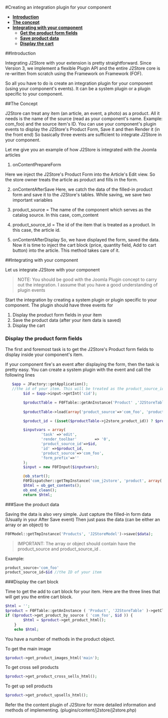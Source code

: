 #Creating an integration plugin for your component

* **[Introduction](#introduction)**
* **[The concept](#concept)**
* **[Integrating with your component](#integration)**
  * **[Get the product form fields](#getform)**
  * **[Save product data](#savedata)**
  * **[Display the cart](#displaycart)**

<a name="introduction"></a>
##Introduction

Integrating J2Store with your extension is pretty straightforward. Since Version 3, we implement a flexible Plugin API and the entire J2Store core is re-written from scratch using the Framework on Framework (FOF).

So all you have to do is create an integration plugin for your component (using your component's events). It can be a system plugin or a plugin specific to your component.

<a name="concept"></a>
##The Concept

J2Store can treat any item (an article, an event, a photo) as a product. All it needs is the name of the source (read as your component's name. Example: com_foo) and the source item's ID. 
You can use your component's plugin events to display the J2Store's Product Form, Save it and then Render it (in the front end)
So basically three events are sufficient to integrate J2Store in your component.

Let me give you an example of how J2Store is integrated with the Joomla articles

1. onContentPrepareForm

Here we inject the J2Store's Product Form into the Article's Edit view. So the store owner treats the article as product and fills in the form.

2. onContentAfterSave
Here, we catch the data of the filled-in product form and save it to the J2Store's tables. While saving, we save two important variables
1. product_source = The name of the component which serves as the catalog source. In this case, com_content
2. product_source_id = The id of the item that is treated as a product. In this case, the article id.

3. onContentAfterDisplay
So, we have displayed the form, saved the data. Now it is time to inject the cart block (price, quantity field, Add to cart button) into the article.
This method takes care of it.

<a name="integration"></a>
##Integrating with your component

Let us integrate J2Store with your component

>NOTE: You should be good with the Joomla Plugin concept to carry out the integration. I assume that you have a good understanding of plugin events

Start the integration by creating a system plugin or plugin specific to your component. The plugin should have three events for 
1. Display the product form fields in your item
2. Save the product data (after your item data is saved)
3. Display the cart

<a name="getform"></a>
### Display the product form fields
The first and foremost task is to get the J2Store's Product form fields to display inside your component's item.

If your component fire's an event after displaying the form, then the task is pretty easy. You can create a system plugin with the event and call the following lines
```php
   $app = JFactory::getApplication();
   //the id of your item. This will be treated as the product_source_id
	 	$id = $app->input->getInt('cid');

	 	$productTable = F0FTable::getAnInstance('Product' ,'J2StoreTable');
			
		$productTable->load(array('product_source'=>'com_foo', 'product_source_id' =>$id));

		$product_id = (isset($productTable->j2store_product_id)) ? $productTable->j2store_product_id : '';

	 	$inputvars = array(
	 			'task' =>'edit',
	 			'render_toolbar'        => '0',
	 			'product_source_id'=>$id,
	 			'id' =>$product_id,
	 			'product_source'=>'com_foo',
	 			'form_prefix'=>''
	 	);
	 	$input = new F0FInput($inputvars);

	 	@ob_start();
		F0FDispatcher::getTmpInstance('com_j2store', 'product', array('layout'=>'form', 'tmpl'=>'component', 'input' => $input))->dispatch();
		$html = ob_get_contents();
		ob_end_clean();
		return $html;
```
<a name="savedata"></a>
###Save the product data

Saving the data is also very simple. Just capture the filled-in form data (Usually in your After Save event)
Then just pass the data (can be either an array or an object) to
```php
F0FModel::getTmpInstance('Products', 'J2StoreModel')->save($data);
```

>IMPORTANT: The array or object should contain have the product_source and product_source_id .

Example:
```php
product_source='com_foo'
product_source_id=$id //the ID of your item
```

<a name="displaycart"></a>
###Display the cart block

Time to get the add to cart block for your item.
Here are the three lines that will get you the entire cart block.

```php
$html = '';
$product = F0FTable::getAnInstance ( 'Product', 'J2StoreTable' )->getClone ();
if ($product->get_product_by_source ( 'com_foo', $id )) {
		$html = $product->get_product_html();
	}
	echo $html;
```	

You have a number of methods in the product object.

To get the main image
```php
$product->get_product_images_html('main');
```
To get cross sell products
```php
$product->get_product_cross_sells_html();
```
To get up sell products

```php
$product->get_product_upsells_html();
```

Refer the the content plugin of J2Store for more detailed information and methods of implementing.
(plugins/content/j2store/j2store.php)
